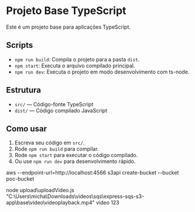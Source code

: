 # Projeto Base TypeScript

Este é um projeto base para aplicações TypeScript.

## Scripts
- `npm run build`: Compila o projeto para a pasta `dist`.
- `npm start`: Executa o arquivo compilado principal.
- `npm run dev`: Executa o projeto em modo desenvolvimento com ts-node.

## Estrutura
- `src/` — Código-fonte TypeScript
- `dist/` — Código compilado JavaScript

## Como usar
1. Escreva seu código em `src/`.
2. Rode `npm run build` para compilar.
3. Rode `npm start` para executar o código compilado.
4. Ou use `npm run dev` para desenvolvimento rápido.


aws --endpoint-url=http://localhost:4566 s3api create-bucket --bucket poc-bucket

node upload\uploadVideo.js "C:\Users\micha\Downloads\videos\sqs\express-sqs-s3-app\base\video\videoplayback.mp4" video 123